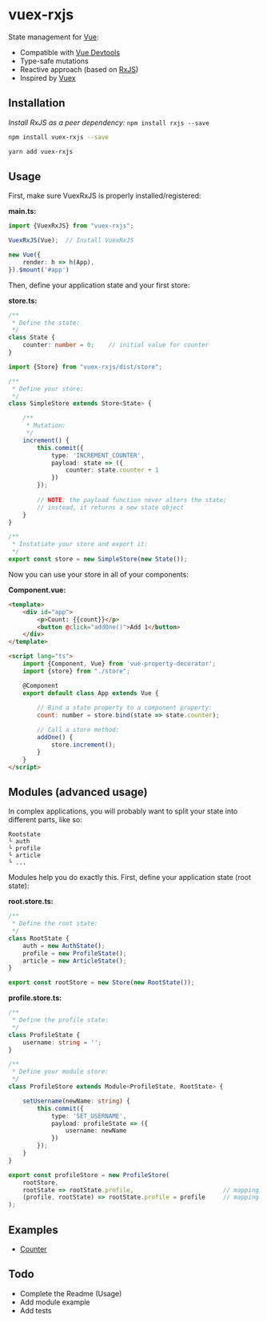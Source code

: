 # vuex-rxjs

State management for [Vue](https://github.com/vuejs/vue):
* Compatible with [Vue Devtools](https://github.com/vuejs/vue-devtools)
* Type-safe mutations
* Reactive approach (based on [RxJS](https://github.com/ReactiveX/rxjs))
* Inspired by [Vuex](https://github.com/vuejs/vuex) 



## Installation

_Install RxJS as a peer dependency:_ `npm install rxjs --save`

```sh
npm install vuex-rxjs --save
```
```sh
yarn add vuex-rxjs
```


## Usage
First, make sure VuexRxJS is properly installed/registered:

**main.ts:**
```ts
import {VuexRxJS} from "vuex-rxjs";

VuexRxJS(Vue);  // Install VuexRxJS

new Vue({
    render: h => h(App),
}).$mount('#app')
```

Then, define your application state and your first store:

**store.ts:**
```ts
/**
 * Define the state:
 */
class State {
    counter: number = 0;    // initial value for counter
}
```

```ts
import {Store} from "vuex-rxjs/dist/store";

/**
 * Define your store:
 */
class SimpleStore extends Store<State> {

    /**
     * Mutation:
     */
    increment() {
        this.commit({
            type: 'INCREMENT_COUNTER',
            payload: state => ({
                counter: state.counter + 1
            })
        });
        
        // NOTE: the payload function never alters the state;
        // instead, it returns a new state object
    }
}

/**
 * Instatiate your store and export it:
 */
export const store = new SimpleStore(new State());
```

Now you can use your store in all of your components:

**Component.vue:**
```html
<template>
    <div id="app">
        <p>Count: {{count}}</p>
        <button @click="addOne()">Add 1</button>
    </div>
</template>

<script lang="ts">
    import {Component, Vue} from 'vue-property-decorator';
    import {store} from "./store";

    @Component
    export default class App extends Vue {
        
        // Bind a state property to a component property:
        count: number = store.bind(state => state.counter);

        // Call a store method:
        addOne() {
            store.increment();
        }
    }
</script>
```

## Modules (advanced usage)
In complex applications, you will probably want to split your state into different parts, like so:
```
Rootstate
└ auth
└ profile
└ article
└ ... 
```

Modules help you do exactly this. First, define your application state (root state):

**root.store.ts:**
```ts
/**
 * Define the root state:
 */
class RootState {
    auth = new AuthState();
    profile = new ProfileState();
    article = new ArticleState();
}

export const rootStore = new Store(new RootState());
```

**profile.store.ts:**
```ts
/**
 * Define the profile state:
 */
class ProfileState {
    username: string = '';
}

/**
 * Define your module store:
 */
class ProfileStore extends Module<ProfileState, RootState> {

    setUsername(newName: string) {
        this.commit({
            type: 'SET_USERNAME',
            payload: profileState => ({
                username: newName
            })
        });
    }
}

export const profileStore = new ProfileStore(
    rootStore,
    rootState => rootState.profile,                         // mapping from the root state to the profile state
    (profile, rootState) => rootState.profile = profile     // mapping from the profile state to the root state
);
```




## Examples
* [Counter](https://github.com/ManuelSch/vuex-rxjs/tree/master/examples/simple-counter)


## Todo
* Complete the Readme (Usage)
* Add module example
* Add tests
